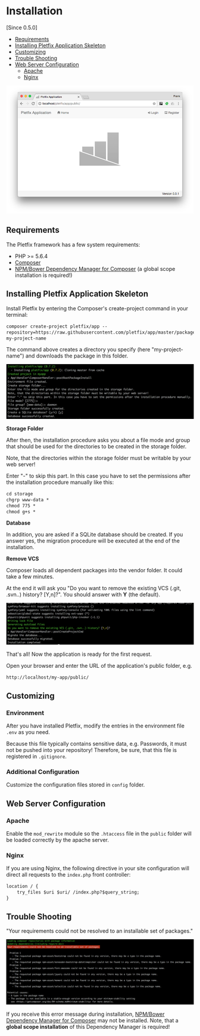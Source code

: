 # Installation

[Since 0.5.0]

- [Requirements](#requirements)
- [Installing Pletfix Application Skeleton](#installation)
- [Customizing](#customizing)
- [Trouble Shooting](#trouble-shooting)
- [Web Server Configuration](#web-server)
    - [Apache](#apache)
    - [Nginx](#nginx)

![Screenshot - Pletfix Application](https://raw.githubusercontent.com/pletfix/docs/master/images/pletfix_application.png)

<a name="requirements"></a>
## Requirements

The Pletfix framework has a few system requirements:

- PHP >= 5.6.4
- [Composer](https://getcomposer.org/)
- [NPM/Bower Dependency Manager for Composer](https://github.com/fxpio/composer-asset-plugin/blob/master/Resources/doc/index.md) (a global scope installation is required!)

<a name="installation"></a>
## Installing Pletfix Application Skeleton

Install Pletfix by entering the Composer's create-project command in your terminal:

    composer create-project pletfix/app --repository=https://raw.githubusercontent.com/pletfix/app/master/packages.json my-project-name

The command above creates a directory you specify (here "my-project-name") and downloads the package in this folder.

![Screenshot - Installation started](https://raw.githubusercontent.com/pletfix/app/master/resources/docs/screenshot_started.png)     

**Storage Folder**

After then, the installation procedure asks you about a file mode and group that should be used for the directories 
to be created in the storage folder.

Note, that the directories within the storage folder must be writable by your web server!

Enter "-" to skip this part. In this case you have to set the permissions after the installation procedure manually like 
this:
    
    cd storage
    chgrp www-data *
    chmod 775 *
    chmod g+s *

**Database**

In addition, you are asked if a SQLite database should be created.
If you answer yes, the migration procedure will be executed at the end of the installation.
 
**Remove VCS**

Composer loads all dependent packages into the vendor folder. It could take a few minutes.

At the end it will ask you "Do you want to remove the existing VCS (.git, .svn..) history? [Y,n]?". You should answer 
with **Y** (the default).

![Screenshot - Installation completed](https://raw.githubusercontent.com/pletfix/app/master/resources/docs/screenshot_completed.png)     

That's all! Now the application is ready for the first request. 

Open your browser and enter the URL of the application's public folder, e.g.
    
    http://localhost/my-app/public/
    
    
<a name="customizing"></a>    
## Customizing

### Environment

After you have installed Pletfix, modify the entries in the environment file `.env` as you need. 

Because this file typically contains sensitive data, e.g. Passwords, it must not be pushed into your repository! 
Therefore, be sure, that this file is registered in `.gitignore`.
 
### Additional Configuration

Customize the configuration files stored in `config` folder.
    
    
<a name="web-server"></a>
## Web Server Configuration

<a name="apache"></a>
### Apache

Enable the `mod_rewrite` module so the `.htaccess` file in the `public` folder will be loaded correctly by the apache 
server.

<a name="nginx"></a>
### Nginx

If you are using Nginx, the following directive in your site configuration will direct all requests to the `index.php` 
front controller:

    location / {
        try_files $uri $uri/ /index.php?$query_string;
    }


<a name="trouble-shooting"></a>    
## Trouble Shooting

"Your requirements could not be resolved to an installable set of packages."
       
![Screenshot - Error Message](https://raw.githubusercontent.com/pletfix/app/master/resources/docs/screenshot_error.png)        

If you receive this error message during installation, [NPM/Bower Dependency Manager for Composer](https://github.com/fxpio/composer-asset-plugin/blob/master/Resources/doc/index.md) 
may not be installed. Note, that a **global scope installation** of this Dependency Manager is required!
